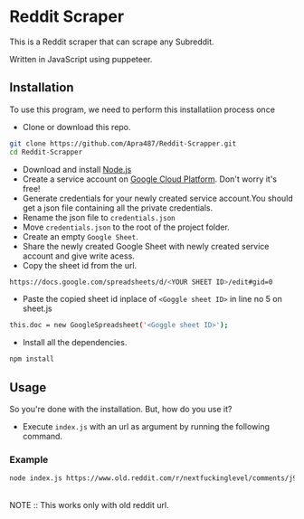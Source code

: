 # Reddit Scraper

This is a Reddit scraper that can scrape any Subreddit.

Written in JavaScript using puppeteer.

## Installation

To use this program, we need to perform this installatiion process once

-   Clone or download this repo.

```bash
git clone https://github.com/Apra487/Reddit-Scrapper.git
cd Reddit-Scrapper
```

-   Download and install [Node.js](https://nodejs.org/en/)
-   Create a service account on [Google Cloud Platform](https://cloud.google.com/gcp/). Don't worry it's free!
-   Generate credentials for your newly created service account.You should get a json file containing all the private credentials.
-   Rename the json file to `credentials.json`
-   Move `credentials.json` to the root of the project folder.
-   Create an empty `Google Sheet`.
-   Share the newly created Google Sheet with newly created service account and give write acess.
-   Copy the sheet id from the url.

```bash
https://docs.google.com/spreadsheets/d/<YOUR SHEET ID>/edit#gid=0
```

-   Paste the copied sheet id inplace of `<Goggle sheet ID>` in line no 5 on sheet.js

```bash
this.doc = new GoogleSpreadsheet('<Goggle sheet ID>');
```

-   Install all the dependencies.

```bash
npm install
```

## Usage

So you're done with the installation. But, how do you use it?
<br>

-   Execute `index.js` with an url as argument by running the following command.

### Example

```bash
node index.js https://www.old.reddit.com/r/nextfuckinglevel/comments/j90u9d/this_happened_today_in_new_zealand_no_social/
```

<br>
NOTE :: This works only with old reddit url.
